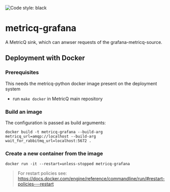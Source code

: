 ![Code style: black](https://img.shields.io/badge/code%20style-black-000000.svg)
# metricq-grafana

A MetricQ sink, which can anwser requests of the grafana-metricq-source.

## Deployment with Docker

### Prerequisites
This needs the metricq-python docker image present on the deployment system
- run `make docker` in MetricQ main repository

### Build an image

The configuration is passed as build arguments:

```
docker build -t metricq-grafana --build-arg metricq_url=amqp://localhost --build-arg wait_for_rabbitmq_url=localhost:5672 .
```

### Create a new container from the image

```
docker run -it --restart=unless-stopped metricq-grafana
```

> For restart policies see: https://docs.docker.com/engine/reference/commandline/run/#restart-policies---restart
